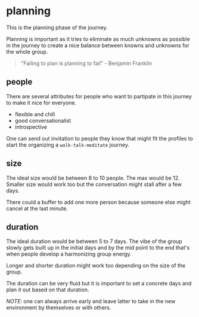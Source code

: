# planning

This is the planning phase of the journey.

Planning is important as it tries to eliminate as much unknowns as possible in the journey to create a nice balance between knowns and unknowns for the whole group.

> "Failing to plan is planning to fail" - Benjamin Franklin

## people

There are several attributes for people who want to partipate in this journey to make it nice for everyone.

- flexible and chill
- good conversationalist
- introspective

One can send out invitation to people they know that might fit the profiles to start the organizing a `walk-talk-meditate` journey.

## size

The ideal size would be between 8 to 10 people. The max would be 12. Smaller size would work too but the conversation might stall after a few days.

There could a buffer to add one more person because someone else might cancel at the last minute.

## duration

The ideal duration would be between 5 to 7 days. The vibe of the group slowly gets built up in the initial days and by the mid point to the end that's when people develop a harmonizing group energy.

Longer and shorter duration might work too depending on the size of the group.

The duration can be very fluid but it is important to set a concrete days and plan it out based on that duration.

*NOTE*: one can always arrive early and leave latter to take in the new environment by themselves or with others.
